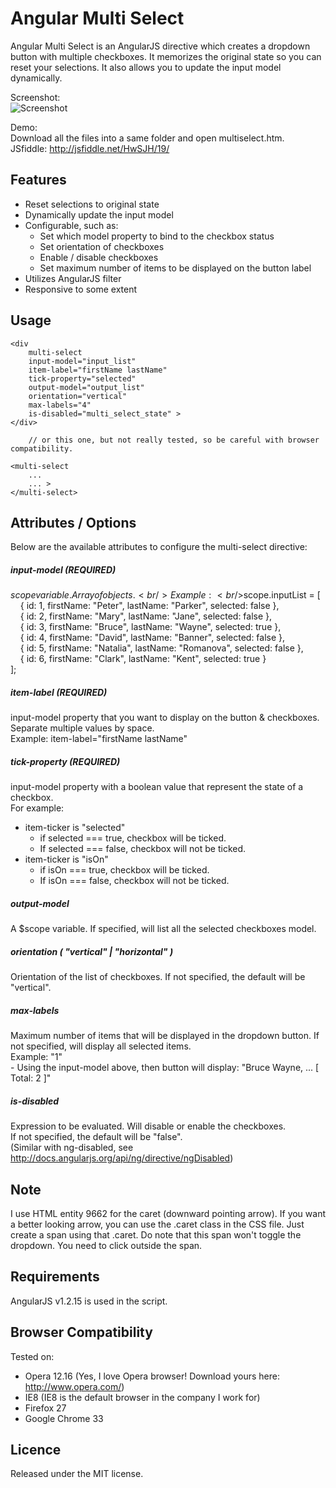 Angular Multi Select
====================
Angular Multi Select is an AngularJS directive which creates a dropdown button with multiple checkboxes. It memorizes the original state so you can reset your selections. It also allows you to update the input model dynamically.

Screenshot:
<br />![Screenshot](https://raw.githubusercontent.com/isteven/angular-multi-select/master/screenshot.jpg)

Demo:
<br />Download all the files into a same folder and open multiselect.htm.
<br />JSfiddle: http://jsfiddle.net/HwSJH/19/

Features
--
  - Reset selections to original state
  - Dynamically update the input model
  - Configurable, such as:
    - Set which model property to bind to the checkbox status
    - Set orientation of checkboxes
    - Enable / disable checkboxes
    - Set maximum number of items to be displayed on the button label
  - Utilizes AngularJS filter
  - Responsive to some extent
  
Usage
--
    <div
        multi-select 
        input-model="input_list"          
        item-label="firstName lastName" 
        tick-property="selected"  
        output-model="output_list"
        orientation="vertical" 
        max-labels="4"
        is-disabled="multi_select_state" >
    </div>
    
        // or this one, but not really tested, so be careful with browser compatibility.

    <multi-select 
        ...
        ... >
    </multi-select> 

Attributes / Options
--
Below are the available attributes to configure the multi-select directive:

##### input-model (REQUIRED)
$scope variable. Array of objects. 
<br />Example:
<br />$scope.inputList = [    
&nbsp;&nbsp;&nbsp;&nbsp;{ id: 1, firstName: "Peter",    lastName: "Parker",     selected: false },
<br />&nbsp;&nbsp;&nbsp;&nbsp;{ id: 2, firstName: "Mary",     lastName: "Jane",       selected: false },
<br />&nbsp;&nbsp;&nbsp;&nbsp;{ id: 3, firstName: "Bruce",    lastName: "Wayne",      selected: true },
<br />&nbsp;&nbsp;&nbsp;&nbsp;{ id: 4, firstName: "David",    lastName: "Banner",     selected: false },
<br />&nbsp;&nbsp;&nbsp;&nbsp;{ id: 5, firstName: "Natalia",  lastName: "Romanova",   selected: false },
<br />&nbsp;&nbsp;&nbsp;&nbsp;{ id: 6, firstName: "Clark",    lastName: "Kent",       selected: true }      
];    

##### item-label (REQUIRED)
input-model property that you want to display on the button & checkboxes. Separate multiple values by space. 
<br />Example: 
item-label="firstName lastName"          

##### tick-property (REQUIRED)
input-model property with a boolean value that represent the state of a checkbox. 
<br />For example: 
 - item-ticker is "selected"   
    - if selected === true, checkbox will be ticked. 
    - If selected === false, checkbox will not be ticked.
 - item-ticker is "isOn"       
   - if isOn === true, checkbox will be ticked. 
   - If isOn === false, checkbox will not be ticked.

##### output-model
A $scope variable. If specified, will list all the selected checkboxes model.

##### orientation ( "vertical" | "horizontal" )
Orientation of the list of checkboxes. If not specified, the default will be "vertical".

##### max-labels
Maximum number of items that will be displayed in the dropdown button. If not specified, will display all selected items. 
<br />Example: "1"
<br />- Using the input-model above, then button will display: "Bruce Wayne, ... [ Total: 2 ]"

##### is-disabled 
Expression to be evaluated. Will disable or enable the checkboxes. 
<br />If not specified, the default will be "false". 
<br />(Similar with ng-disabled, see http://docs.angularjs.org/api/ng/directive/ngDisabled)

Note
--
I use HTML entity 9662 for the caret (downward pointing arrow). If you want a better looking arrow, you can use the .caret class in the CSS file. Just create a span using that .caret. Do note that this span won't toggle the dropdown. You need to click outside the span.

Requirements
--
AngularJS v1.2.15 is used in the script.

Browser Compatibility
--
Tested on:
- Opera 12.16 (Yes, I love Opera browser! Download yours here: http://www.opera.com/)
- IE8 (IE8 is the default browser in the company I work for)
- Firefox 27
- Google Chrome 33

Licence
--
Released under the MIT license. 
